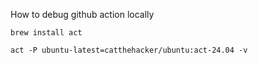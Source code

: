 How to debug github action locally

```shell
brew install act
```

```shell
act -P ubuntu-latest=catthehacker/ubuntu:act-24.04 -v
```